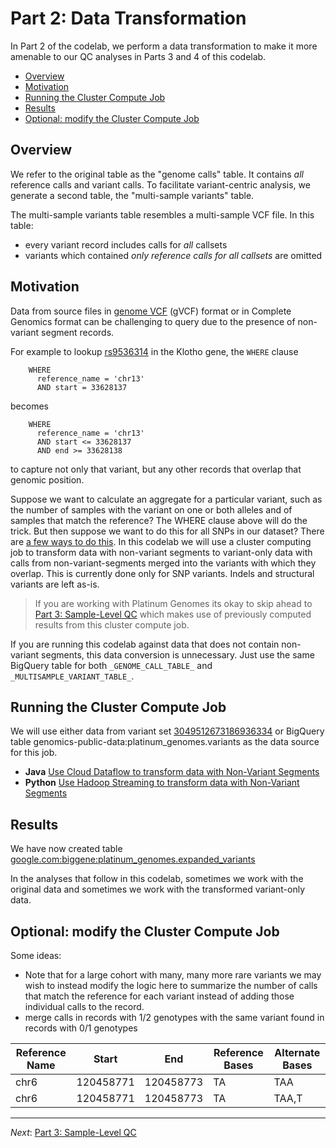 # Part 2: Data Transformation

In Part 2 of the codelab, we perform a data transformation to make it more amenable to our QC analyses in Parts 3 and 4 of this codelab.

* [Overview](#overview)
* [Motivation](#motivation)
* [Running the Cluster Compute Job](#running-the-cluster-compute-job)
* [Results](#results)
* [Optional: modify the Cluster Compute Job](#optional-modify-the-cluster-compute-job)

## Overview

We refer to the original table as the "genome calls" table. It contains *all* reference calls and variant calls. To facilitate variant-centric analysis, we generate a second table, the "multi-sample variants" table.

The multi-sample variants table resembles a multi-sample VCF file. In this table:

* every variant record includes calls for *all* callsets
* variants which contained *only reference calls for all callsets* are omitted

## Motivation

Data from source files in [genome VCF](https://sites.google.com/site/gvcftools/home/about-gvcf/gvcf-conventions) (gVCF) format or in Complete Genomics format can be challenging to query due to the presence of non-variant segment records.

For example to lookup [rs9536314](http://www.ncbi.nlm.nih.gov/SNP/snp_ref.cgi?rs=rs9536314) in the Klotho gene, the `WHERE` clause
```
    WHERE
      reference_name = 'chr13'
      AND start = 33628137
```
becomes
```
    WHERE
      reference_name = 'chr13'
      AND start <= 33628137
      AND end >= 33628138
```
to capture not only that variant, but any other records that overlap that genomic position.

Suppose we want to calculate an aggregate for a particular variant, such as the number of samples with the variant on one or both alleles and of samples that match the reference?  The WHERE clause above will do the trick.  But then suppose we want to do this for all SNPs in our dataset?  There are [a few ways to do this](https://github.com/googlegenomics/bigquery-examples/tree/master/pgp/data-stories/schema-comparisons#motivation). In this codelab we will use a cluster computing job to transform data with non-variant segments to variant-only data with calls from non-variant-segments merged into the variants with which they overlap. This is currently done only for SNP variants. Indels and structural variants are left as-is.  

> If you are working with Platinum Genomes its okay to skip ahead to [Part 3: Sample-Level QC](./Sample-Level-QC.md) which makes use of previously computed results from this cluster compute job.

If you are running this codelab against data that does not contain non-variant segments, this data conversion is unnecessary.  Just use the same BigQuery table for both `_GENOME_CALL_TABLE_` and `_MULTISAMPLE_VARIANT_TABLE_`.

## Running the Cluster Compute Job

We will use either data from variant set [3049512673186936334](https://cloud.google.com/genomics/data/platinum-genomes) or BigQuery table genomics-public-data:platinum_genomes.variants as the data source for this job.

* **Java** [Use Cloud Dataflow to transform data with Non-Variant Segments](../../Java/PlatinumGenomes-variant-transformation)
* **Python** [Use Hadoop Streaming to transform data with Non-Variant Segments](../../Python/PlatinumGenomes-variant-transformation)

## Results

We have now created table [google.com:biggene:platinum_genomes.expanded_variants](https://bigquery.cloud.google.com/table/google.com:biggene:platinum_genomes.expanded_variants?pli=1)

In the analyses that follow in this codelab, sometimes we work with the original data and sometimes we work with the transformed variant-only data.

## Optional: modify the Cluster Compute Job

Some ideas:
* Note that for a large cohort with many, many more rare variants we may wish to instead modify the logic here to summarize the number of calls that match the reference for each variant instead of adding those individual calls to the record.
* merge calls in records with 1/2 genotypes with the same variant found in records with 0/1 genotypes

Reference Name | Start     | End       | Reference Bases | Alternate Bases
---------------|-----------|-----------|-----------------|-----------------
chr6           | 120458771 | 120458773 |TA               |TAA
chr6           | 120458771 | 120458773 |TA               |TAA,T
 
--------------------------------------------------------
_Next_: [Part 3: Sample-Level QC](./Sample-Level-QC.md)

